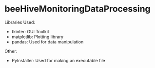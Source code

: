 # beeHiveMonitoringDataProcessing

Libraries Used:
  - tkinter: GUI Toolkit
  - matplotlib: Plotting library
  - pandas: Used for data manipulation

Other:
  - PyInstaller: Used for making an executable file

